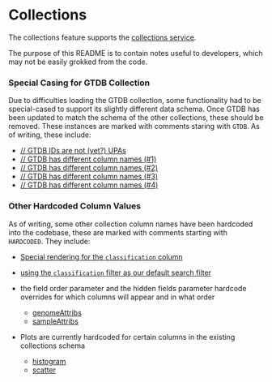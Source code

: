 # Collections

The collections feature supports the
[collections service](https://kbase.us/services/collections/docs).

The purpose of this README is to contain notes useful to developers, which may
not be easily grokked from the code.

### Special Casing for GTDB Collection

Due to difficulties loading the GTDB collection, some functionality had to be
special-cased to support its slightly different data schema. Once GTDB has been
updated to match the schema of the other collections, these should be removed.
These instances are marked with comments staring with `GTDB`. As of writing,
these include:

- [// GTDB IDs are not (yet?) UPAs](https://github.com/kbase/ui/blob/abc33d5d357def6b3696aa2420cb500f17ea8d9f/src/features/collections/data_products/GenomeAttribs.tsx#L209)
- [// GTDB has different column names (#1)](https://github.com/kbase/ui/blob/abc33d5d357def6b3696aa2420cb500f17ea8d9f/src/features/collections/data_products/GenomeAttribs.tsx#L294)
- [// GTDB has different column names (#2)](https://github.com/kbase/ui/blob/abc33d5d357def6b3696aa2420cb500f17ea8d9f/src/features/collections/data_products/GenomeAttribs.tsx#L298-L300)
- [// GTDB has different column names (#3)](https://github.com/kbase/ui/blob/c3494d03bc1b6da9d43bcaf8aee66962c73b241a/src/features/collections/data_products/GenomeAttribs.tsx#L320)
- [// GTDB has different column names (#4)](https://github.com/kbase/ui/blob/60b317e0e0653525a3d524c8e5978660349fcc79/src/features/collections/data_products/GenomeAttribs.tsx#L252)

### Other Hardcoded Column Values

As of writing, some other collection column names have been hardcoded into the
codebase, these are marked with comments starting with `HARDCODED`. They
include:

- [Special rendering for the `classification` column](https://github.com/kbase/ui/blob/3c89e2651710c92fed916d13cb98a5e47cd7c5e1/src/features/collections/data_products/GenomeAttribs.tsx#L220-L241)
- [using the `classification` filter as our default search filter](https://github.com/kbase/ui/blob/3c89e2651710c92fed916d13cb98a5e47cd7c5e1/src/features/collections/CollectionDetail.tsx#L174-L194)
- the field order parameter and the hidden fields parameter hardcode overrides
  for which columns will appear and in what order

  - [genomeAttribs](https://github.com/kbase/ui/blob/3c89e2651710c92fed916d13cb98a5e47cd7c5e1/src/features/collections/data_products/GenomeAttribs.tsx#L244-L246)
  - [sampleAttribs](https://github.com/kbase/ui/blob/3c89e2651710c92fed916d13cb98a5e47cd7c5e1/src/features/collections/data_products/SampleAttribs.tsx#L287-L294)
- Plots are currently hardcoded for certain columns in the existing collections
  schema

  - [histogram](https://github.com/kbase/ui/blob/3c89e2651710c92fed916d13cb98a5e47cd7c5e1/src/features/collections/data_products/GenomeAttribs.tsx#L319-L325)
  - [scatter](https://github.com/kbase/ui/blob/3c89e2651710c92fed916d13cb98a5e47cd7c5e1/src/features/collections/data_products/GenomeAttribs.tsx#L292-L304)
